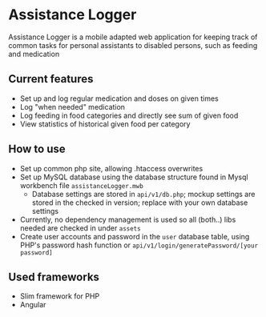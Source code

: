 # Assistance Logger
Assistance Logger is a mobile adapted web application for keeping track of common tasks for personal assistants to disabled persons, such as feeding and medication

## Current features
 * Set up and log regular medication and doses on given times
 * Log "when needed" medication
 * Log feeding in food categories and directly see sum of given food
 * View statistics of historical given food per category 

## How to use
 * Set up common php site, allowing .htaccess overwrites
 * Set up MySQL database using the database structure found in Mysql workbench file `assistanceLogger.mwb`
   * Database settings are stored in `api/v1/db.php`; mockup settings are stored in the checked in version; replace with your own database settings 
 * Currently, no dependency management is used so all (both..) libs needed are checked in under `assets`
 * Create user accounts and password in the `user` database table, using PHP's password hash function or `api/v1/login/generatePassword/[your password]`
 
## Used frameworks
 * Slim framework for PHP
 * Angular
